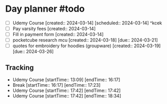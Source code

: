 # Day planner #todo 
- [ ] Udemy Course [created:: 2024-03-14]  [scheduled:: 2024-03-14] ^kcek
- [ ] Pay varsity fees  [created:: 2024-03-14]
- [ ] Fill in payment form  [created:: 2024-03-14]
- [ ] pocketcube research mcu  [created:: 2024-03-18]  [due:: 2024-03-21]
- [ ] quotes for embroidery for hoodies (groupware)  [created:: 2024-03-19]  [due:: 2024-03-26]

## Tracking
- Udemy Course [startTime:: 13:09] [endTime:: 16:17]
- Break  [startTime:: 16:17] [endTime:: 17:23]
- Udemy Course [startTime:: 17:42] [endTime:: 17:42]
- Udemy Course [startTime:: 17:42] [endTime:: 18:34]